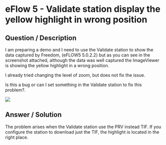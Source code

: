 # **eFlow 5 - Validate station display the yellow highlight in wrong position** #

## **Question / Description** ##

I am preparing a demo and I need to use the Validate station to show the data captured by Freedom, (eFLOW5 5.0.2.2) but as you can see in the screenshot attached, although the data was well captured the ImageViewer is showing the yellow highlight in a wrong position.

I already tried changing the level of zoom, but does not fix the issue.

Is this a bug or can I set something in the Validate station to fix this problem?.  

![](http://i.imgur.com/ZepEcjd.jpg)



## **Answer / Solution** ##

The problem arises when the Validate station use the PRV instead TIF.  If you configure the station to download just the TIF, the highlight is located in the right place. 
















